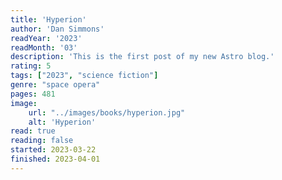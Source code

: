```yaml
---
title: 'Hyperion'
author: 'Dan Simmons'
readYear: '2023'
readMonth: '03'
description: 'This is the first post of my new Astro blog.'
rating: 5
tags: ["2023", "science fiction"]
genre: "space opera"
pages: 481
image:
    url: "../images/books/hyperion.jpg"
    alt: 'Hyperion'
read: true
reading: false
started: 2023-03-22
finished: 2023-04-01
---
```


